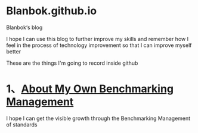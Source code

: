 # Blanbok.github.io
Blanbok‘s blog

I hope I can use this blog to further improve my skills and remember how I feel in the process of technology improvement so that I can improve myself better

These are the things I'm going to record inside github

# 1、[About My Own Benchmarking Management](https://github.com/Blanbok/AboutMyOwnBenchmarkingManagement/blob/master/README.md)
  I hope I can get the visible growth through the Benchmarking Management of standards
